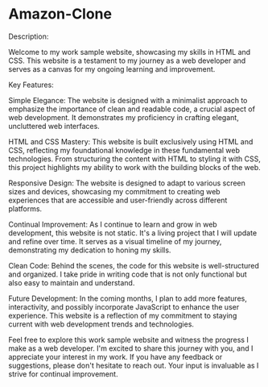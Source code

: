 # Amazon-Clone
Description:

Welcome to my work sample website, showcasing my skills in HTML and CSS. This website is a testament to my journey as a web developer and serves as a canvas for my ongoing learning and improvement.

Key Features:

Simple Elegance: The website is designed with a minimalist approach to emphasize the importance of clean and readable code, a crucial aspect of web development. It demonstrates my proficiency in crafting elegant, uncluttered web interfaces.

HTML and CSS Mastery: This website is built exclusively using HTML and CSS, reflecting my foundational knowledge in these fundamental web technologies. From structuring the content with HTML to styling it with CSS, this project highlights my ability to work with the building blocks of the web.

Responsive Design: The website is designed to adapt to various screen sizes and devices, showcasing my commitment to creating web experiences that are accessible and user-friendly across different platforms.

Continual Improvement: As I continue to learn and grow in web development, this website is not static. It's a living project that I will update and refine over time. It serves as a visual timeline of my journey, demonstrating my dedication to honing my skills.

Clean Code: Behind the scenes, the code for this website is well-structured and organized. I take pride in writing code that is not only functional but also easy to maintain and understand.

Future Development: In the coming months, I plan to add more features, interactivity, and possibly incorporate JavaScript to enhance the user experience. This website is a reflection of my commitment to staying current with web development trends and technologies.

Feel free to explore this work sample website and witness the progress I make as a web developer. I'm excited to share this journey with you, and I appreciate your interest in my work. If you have any feedback or suggestions, please don't hesitate to reach out. Your input is invaluable as I strive for continual improvement.
